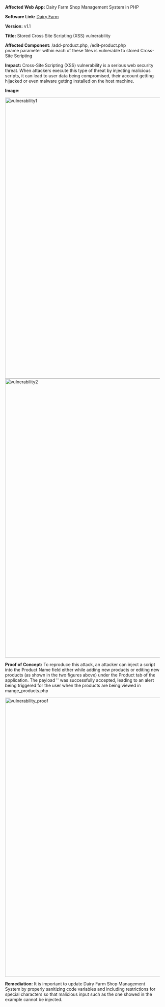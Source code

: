 **Affected Web App:** Dairy Farm Shop Management System in PHP

**Software Link:** [Dairy Farm](https://phpgurukul.com/dairy-farm-shop-management-system-using-php-and-mysql/#google_vignette)

**Version:** v1.1

**Title:** Stored Cross Site Scripting (XSS) vulnerability

**Affected Component:** /add-product.php, /edit-product.php
<br> pname parameter within each of these files is vulnerable to stored Cross-Site Scripting

**Impact:** Cross-Site Scripting (XSS) vulnerability is a serious web security threat. When attackers execute this type of threat by injecting malicious scripts, it can lead to user data being compromised, their account getting hijacked or even malware getting installed on the host machine.

**Image:**

<img width="913" alt="vulnerability1" src="https://github.com/user-attachments/assets/0a2a34a8-fd0f-488f-b526-f47dfd93d953"> 

<img width="906" alt="vulnerability2" src="https://github.com/user-attachments/assets/fff3f608-f437-4858-9834-633c04bf7c22">


**Proof of Concept:** To reproduce this attack, an attacker can inject a script into the Product Name field either while adding new products or editing new products (as shown in the two figures above) under the Product tab of the application. The payload '<script>alert(1)</script>' was successfully accepted, leading to an alert being triggered for the user when the products are being viewed in mange_products.php


<img width="907" alt="vulnerability_proof" src="https://github.com/user-attachments/assets/17039174-5e72-4d13-9550-57a086db5f54">


**Remediation:** It is important to update Dairy Farm Shop Management System by properly sanitizing code variables and including restrictions for special characters so that malicious input such as the one showed in the example cannot be injected.
